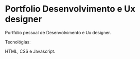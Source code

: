 # Portfolio Desenvolvimento e Ux designer

Portfólio pessoal de Desenvolvimento e Ux designer. 

Tecnológias:

HTML, CSS e Javascript. 


